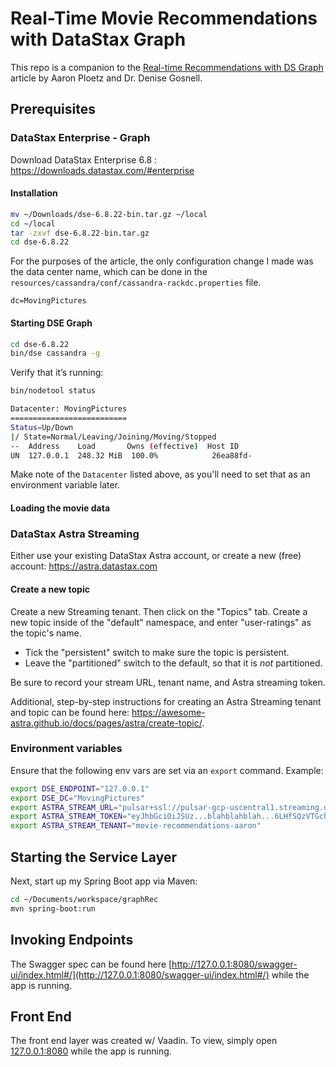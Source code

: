 # Real-Time Movie Recommendations with DataStax Graph

This repo is a companion to the [Real-time Recommendations with DS Graph](https://thenewstack.io/real-time-recommendations-with-graph-and-event-streaming/) article by Aaron Ploetz and Dr. Denise Gosnell.

## Prerequisites

### DataStax Enterprise - Graph

Download DataStax Enterprise 6.8 : https://downloads.datastax.com/#enterprise

#### Installation

```bash
mv ~/Downloads/dse-6.8.22-bin.tar.gz ~/local
cd ~/local
tar -zxvf dse-6.8.22-bin.tar.gz
cd dse-6.8.22
```

For the purposes of the article, the only configuration change I made was the data center name, which can be done in the `resources/cassandra/conf/cassandra-rackdc.properties` file.

```
dc=MovingPictures
```

#### Starting DSE Graph

```bash
cd dse-6.8.22
bin/dse cassandra -g
```

Verify that it’s running:

```bash
bin/nodetool status

Datacenter: MovingPictures
==========================
Status=Up/Down
|/ State=Normal/Leaving/Joining/Moving/Stopped
--  Address    Load       Owns (effective)  Host ID
UN  127.0.0.1  248.32 MiB  100.0%            26ea88fd-
```

Make note of the `Datacenter` listed above, as you'll need to set that as an environment variable later.

#### Loading the movie data

### DataStax Astra Streaming

Either use your existing DataStax Astra account, or create a new (free) account: https://astra.datastax.com

#### Create a new topic

Create a new Streaming tenant.  Then click on the "Topics" tab.  Create a new topic inside of the "default" namespace, and enter "user-ratings" as the topic's name.

 - Tick the "persistent" switch to make sure the topic is persistent.
 - Leave the "partitioned" switch to the default, so that it is _not_ partitioned.

Be sure to record your stream URL, tenant name, and Astra streaming token.

Additional, step-by-step instructions for creating an Astra Streaming tenant and topic can be found here: https://awesome-astra.github.io/docs/pages/astra/create-topic/.

### Environment variables

Ensure that the following env vars are set via an `export` command.  Example:

```bash
export DSE_ENDPOINT="127.0.0.1"
export DSE_DC="MovingPictures"
export ASTRA_STREAM_URL="pulsar+ssl://pulsar-gcp-uscentral1.streaming.datastax.com:6651"
export ASTRA_STREAM_TOKEN="eyJhbGciOiJSUz...blahblahblah...6LHfSQzVTGchAs8YJ1gQ"
export ASTRA_STREAM_TENANT="movie-recommendations-aaron"
```

## Starting the Service Layer

Next, start up my Spring Boot app via Maven:

```bash
cd ~/Documents/workspace/graphRec
mvn spring-boot:run
```

## Invoking Endpoints

The Swagger spec can be found here [http://127.0.0.1:8080/swagger-ui/index.html#/](http://127.0.0.1:8080/swagger-ui/index.html#/) while the app is running.

## Front End

The front end layer was created w/ Vaadin.  To view, simply open [127.0.0.1:8080](127.0.0.1:8080) while the app is running.
